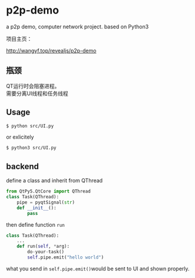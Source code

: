 # p2p-demo
a p2p demo, computer network project.
based on Python3

项目主页：

http://wangyf.top/revealjs/p2p-demo

## 瓶颈
QT运行时会阻塞进程。  
需要分离UI线程和任务线程
## Usage
``` sh
$ python src/UI.py
```

or exlicitely

``` sh
$ python3 src/UI.py
```

## backend
define a class and inherit from QThread
``` python
from QtPy5.QtCore import QThread
class Task(QThread):
    pipe = pyqtSignal(str)
    def __init__():
        pass
```
then define function `run`

``` python
class Task(QThread):
    ...
    def run(self, *arg):
        do-your-task()
        self.pipe.emit("hello world")
```
what you send in `self.pipe.emit()`would be sent to UI and shown properly.